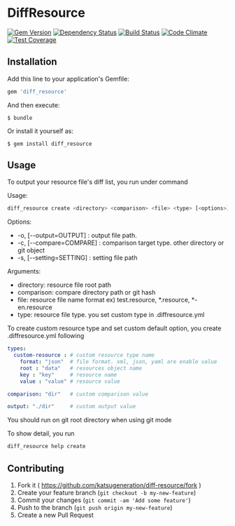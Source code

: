 # DiffResource
[![Gem Version](https://badge.fury.io/rb/diff_resource.svg)](https://badge.fury.io/rb/diff_resource)
[![Dependency Status](https://gemnasium.com/katsugeneration/diff-resource.svg)](https://gemnasium.com/katsugeneration/diff-resource)
[![Build Status](https://travis-ci.org/katsugeneration/diff-resource.svg?branch=master)](https://travis-ci.org/katsugeneration/diff-resource)
[![Code Climate](https://codeclimate.com/github/katsugeneration/diff-resource/badges/gpa.svg)](https://codeclimate.com/github/katsugeneration/diff-resource)
[![Test Coverage](https://codeclimate.com/github/katsugeneration/diff-resource/badges/coverage.svg)](https://codeclimate.com/github/katsugeneration/diff-resource/coverage)

## Installation

Add this line to your application's Gemfile:

```ruby
gem 'diff_resource'
```

And then execute:

    $ bundle

Or install it yourself as:

    $ gem install diff_resource

## Usage

To output your resource file's diff list, you run under command

Usage:
  ```bash
diff_resource create <directory> <comparison> <file> <type> [<options>]
  ```

Options:
- -o, [--output=OUTPUT]    : output file path.
- -c, [--compare=COMPARE]  : comparison target type. other directory or git object
- -s, [--setting=SETTING]  : setting file path

Arguments:
- directory:		resource file root path
- comparison:		compare directory path or git hash
- file:			resource file name format ex) test.resource, \*.resource, \*-en.resource
- type:			resource file type. you set custom type in .diffresource.yml


To create custom resource type and set custom default option, you  create .diffresource.yml following
```yaml
types:
  custom-resource : # custom resource type name
    format: "json"  # file format. xml, json, yaml are enable value
    root : "data"   # resources object name
    key : "key"     # resource name
    value : "value" # resource value

comparison: "dir"   # custom comparison value

output: "./dir"     # custom output value
```

You should run on git root directory when using git mode

To show detail, you run
```bash
diff_resource help create
```
## Contributing

1. Fork it ( https://github.com/katsugeneration/diff-resource/fork )
2. Create your feature branch (`git checkout -b my-new-feature`)
3. Commit your changes (`git commit -am 'Add some feature'`)
4. Push to the branch (`git push origin my-new-feature`)
5. Create a new Pull Request
